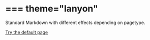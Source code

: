 ===
theme="lanyon"
===

Standard Markdown with different effects depending on pagetype.

[Try the default page](index.html)


                                                                                         

